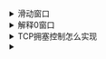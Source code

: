 <details>
<summary>滑动窗口</summary>
  使用滑动窗口协议实现流量控制,防止发送方发送速率太快，接收方缓存区不够导致溢出</br>
  接收方会维护一个接收窗口receiver window（窗口大小单位是字节），接受窗口的大小是根据自己的资源情况动态调整的。</br>
  在返回ACK时将接受窗口大小放在TCP报文中的窗口字段告知发送方，发送窗口的大小不能超过接收窗口的大小，只有当发送方发送并收到确认后，才能将发送窗口右移</br>
  发送窗口的上限为接收窗口和拥塞窗口中的较小值，接收窗口表明了接收方的接收能力，拥塞窗口表明了网络的传送能力。</br>
</details>

<details>
<summary>解释0窗口</summary>
  如果接收方没有能力接收数据，就会将接收窗口设置为0，这时发送方必须暂停发送数据，但是会启动一个持续计时器，到期后发送一个大小为1字节的探测数据包，以查看接收窗口状态。</br>
  如果接收方能够接收数据，就会在返回的报文中更新接收窗口大小，恢复数据传送。</br>
</details>

<details>
<summary>TCP拥塞控制怎么实现</summary>
  拥塞控制主要由四个算法组成：慢启动，拥塞避免，快重传，快恢复</br>
  (1)慢启动：刚开始发送数据时先把拥塞窗口设置为一个最大报文段MSS的数值，每收到一个新的确认报文后，就把拥塞窗口加一个MSS。这样每经过一个传输轮次（往返RTT），拥塞窗口的大小就会加倍。</br>
  (2)拥塞避免：当拥塞窗口的大小达到慢开始门限时，开始执行拥塞避免算法，拥塞窗口大小不再指数增加，而是线性增加，即每经过一轮只增加1MSS</br>
  无论在慢开始阶段还是在拥塞避免阶段，只要发送方判断网络出现拥塞（没有按时收到确认，重传计时器超时），就要把慢开始门限ssthresh设置为出现拥塞时发送窗口值的一半（但不能小于2）。然后把拥塞窗口cwnd重新设置为1，执行慢开始算法。</br>
  (3)快重传：快重传要求接收方在收到一个失序的报文段后就立即发出重复确认（为的是使发送方尽早知道有报文段没有到达）而不要等到自己发送数据时捎带确认。快重传算法规定，发送方只要一连收到三个重复确认就应当立即重传对方尚未收到的报文段，而不必继续等待设置的重传计时器时间到期。</br>
  (4)快恢复：当发送方连续收到三个重复确认时，就把慢开始门限减半，然后将拥塞窗口变为门限的值，开始拥塞避免算法加法增大。
</details>

<details>
<summary></summary>
</details>
